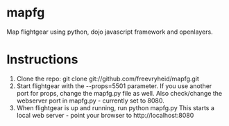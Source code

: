 mapfg
=====

Map flightgear using python, dojo javascript framework and openlayers.

Instructions
============

1. Clone the repo: git clone git://github.com/freevryheid/mapfg.git
2. Start flightgear with the --props=5501 parameter.
   If you use another port for props, change the mapfg.py file as well.
   Also check/change the webserver port in mapfg.py - currently set to 8080.
3. When flightgear is up and running, run python mapfg.py
   This starts a local web server - point your browser to http://localhost:8080